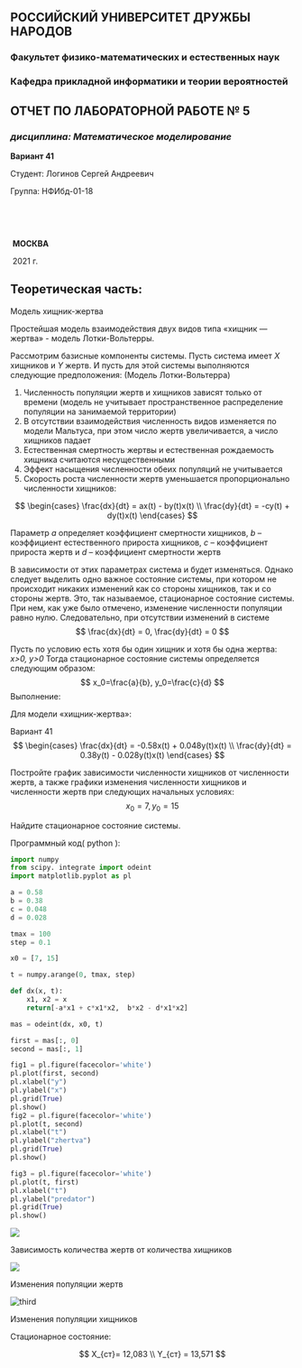 ## **РОССИЙСКИЙ УНИВЕРСИТЕТ ДРУЖБЫ НАРОДОВ**

### **Факультет физико-математических и естественных наук**

### **Кафедра прикладной информатики и теории вероятностей**



















## **ОТЧЕТ ПО ЛАБОРАТОРНОЙ РАБОТЕ № 5**

###  *дисциплина: Математическое моделирование*

**Вариант 41**

















Студент:	Логинов Сергей Андреевич

Группа:	  НФИбд-01-18 



​													



​														

​																		 	**МОСКВА**

​															    				2021 г.







## Теоретическая часть:

Модель хищник-жертва 

Простейшая модель взаимодействия двух видов типа «хищник — жертва» - модель Лотки-Вольтерры. 

Рассмотрим базисные компоненты системы. Пусть система имеет *X* хищников и *Y* жертв. И пусть для этой системы выполняются следующие предположения: (Модель Лотки-Вольтерра)

1. Численность популяции жертв и хищников зависят только от времени (модель не учитывает пространственное распределение популяции на занимаемой территории)
2. В отсутствии взаимодействия численность видов изменяется по модели Мальтуса, при этом число жертв увеличивается, а число хищников падает
3. Естественная смертность жертвы и естественная рождаемость хищника считаются несущественными
4. Эффект насыщения численности обеих популяций не учитывается
5. Скорость роста численности жертв уменьшается пропорционально численности хищников:

$$
\begin{cases} 	
\frac{dx}{dt} = ax(t) - by(t)x(t) \\
\frac{dy}{dt} = -cy(t) + dy(t)x(t) 
\end{cases}
$$



Параметр *a* определяет коэффициент смертности хищников, *b* – коэффициент естественного прироста хищников, *c* – коэффициент прироста жертв и *d* – коэффициент смертности жертв

В зависимости от этих параметрах система и будет изменяться. Однако следует выделить одно важное состояние системы, при котором не происходит никаких изменений как со стороны хищников, так и со стороны жертв. Это, так называемое, стационарное состояние системы. При нем, как уже было отмечено, изменение численности популяции равно нулю. Следовательно, при отсутствии изменений в системе 
$$
\frac{dx}{dt} = 0, \frac{dy}{dt} = 0
$$




Пусть по условию есть хотя бы один хищник и хотя бы одна жертва: *x>0, y>0* Тогда стационарное состояние системы определяется следующим образом: 
$$
 x_0=\frac{a}{b}, y_0=\frac{c}{d}
$$
Выполнение:

 Для модели «хищник-жертва»:

Вариант 41 
$$
\begin{cases} \frac{dx}{dt} = -0.58x(t) + 0.048y(t)x(t) \\
\frac{dy}{dt} = 0.38y(t) - 0.028y(t)x(t) \end{cases}
$$


Постройте график зависимости численности хищников от численности жертв, а также графики изменения численности хищников и численности жертв при следующих начальных условиях: 
$$
x_0 = 7, y_0 = 15
$$


 Найдите стационарное состояние системы.



Программный код( python ):

```python
import numpy
from scipy. integrate import odeint
import matplotlib.pyplot as pl

a = 0.58
b = 0.38
c = 0.048
d = 0.028

tmax = 100
step = 0.1

x0 = [7, 15]

t = numpy.arange(0, tmax, step)

def dx(x, t):
    x1, x2 = x
    return[-a*x1 + c*x1*x2,  b*x2 - d*x1*x2]

mas = odeint(dx, x0, t)

first = mas[:, 0]
second = mas[:, 1]

fig1 = pl.figure(facecolor='white')
pl.plot(first, second)
pl.xlabel("y")
pl.ylabel("x")
pl.grid(True)
pl.show()
fig2 = pl.figure(facecolor='white')
pl.plot(t, second)
pl.xlabel("t")
pl.ylabel("zhertva")
pl.grid(True)
pl.show()

fig3 = pl.figure(facecolor='white')
pl.plot(t, first)
pl.xlabel("t")
pl.ylabel("predator")
pl.grid(True)
pl.show()
```



![](C:\Users\itsok\work\2020-2021\MatModel\laboratory\lab5\screen\first.png)

Зависимость количества жертв от количества хищников



![](C:\Users\itsok\work\2020-2021\MatModel\laboratory\lab5\screen\second.png)

Изменения популяции жертв



![third](C:\Users\itsok\work\2020-2021\MatModel\laboratory\lab5\screen\third.png)

Изменения популяции хищников



Стационарное состояние:


$$
X_{ст}= 12,083
\\
Y_{ст} = 13,571
$$
